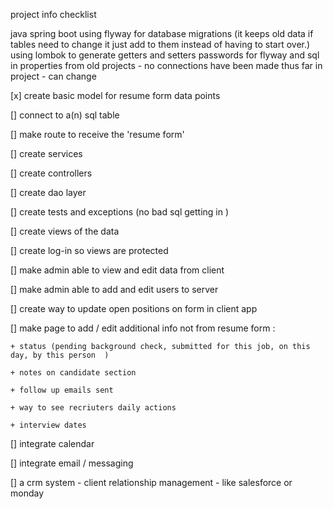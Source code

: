project info checklist

java spring boot
using flyway for database migrations (it keeps old data if tables need to change it just add to them instead of having to start over.)
using lombok to generate getters and setters
passwords for flyway and sql in properties from old projects - no connections have been made thus far in project - can change


[x] create basic model for resume form data points

[] connect to a(n) sql table

[] make route to receive the 'resume form' 

[] create services

[] create controllers

[] create dao layer

[] create tests and exceptions (no bad sql getting in )

[] create views of the data

[] create log-in so views are protected

[] make admin able to view and edit data from client

[] make admin able to add and edit users to server

[] create way to update open positions on form in client app

[] make page to add / edit additional info not from resume form :

    + status (pending background check, submitted for this job, on this day, by this person  )

    + notes on candidate section

    + follow up emails sent

    + way to see recriuters daily actions

    + interview dates


[] integrate calendar

[] integrate email / messaging 

[] a crm system - client relationship management - like salesforce or monday

